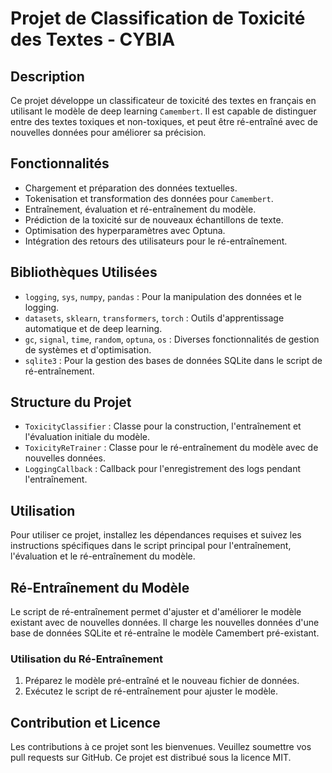# Projet de Classification de Toxicité des Textes - CYBIA 

## Description
Ce projet développe un classificateur de toxicité des textes en français en utilisant le modèle de deep learning `Camembert`. 
Il est capable de distinguer entre des textes toxiques et non-toxiques, et peut être ré-entraîné avec de nouvelles données pour améliorer sa précision.

## Fonctionnalités
- Chargement et préparation des données textuelles.
- Tokenisation et transformation des données pour `Camembert`.
- Entraînement, évaluation et ré-entraînement du modèle.
- Prédiction de la toxicité sur de nouveaux échantillons de texte.
- Optimisation des hyperparamètres avec Optuna.
- Intégration des retours des utilisateurs pour le ré-entraînement.

## Bibliothèques Utilisées
- `logging`, `sys`, `numpy`, `pandas` : Pour la manipulation des données et le logging.
- `datasets`, `sklearn`, `transformers`, `torch` : Outils d'apprentissage automatique et de deep learning.
- `gc`, `signal`, `time`, `random`, `optuna`, `os` : Diverses fonctionnalités de gestion de systèmes et d'optimisation.
- `sqlite3` : Pour la gestion des bases de données SQLite dans le script de ré-entraînement.

## Structure du Projet
- `ToxicityClassifier` : Classe pour la construction, l'entraînement et l'évaluation initiale du modèle.
- `ToxicityReTrainer` : Classe pour le ré-entraînement du modèle avec de nouvelles données.
- `LoggingCallback` : Callback pour l'enregistrement des logs pendant l'entraînement.

## Utilisation
Pour utiliser ce projet, installez les dépendances requises et suivez les instructions spécifiques dans le script principal pour l'entraînement, l'évaluation et le ré-entraînement du modèle.

## Ré-Entraînement du Modèle
Le script de ré-entraînement permet d'ajuster et d'améliorer le modèle existant avec de nouvelles données. Il charge les nouvelles données d'une base de données SQLite et ré-entraîne le modèle Camembert pré-existant.

### Utilisation du Ré-Entraînement
1. Préparez le modèle pré-entraîné et le nouveau fichier de données.
2. Exécutez le script de ré-entraînement pour ajuster le modèle.

## Contribution et Licence
Les contributions à ce projet sont les bienvenues. Veuillez soumettre vos pull requests sur GitHub. Ce projet est distribué sous la licence MIT.

